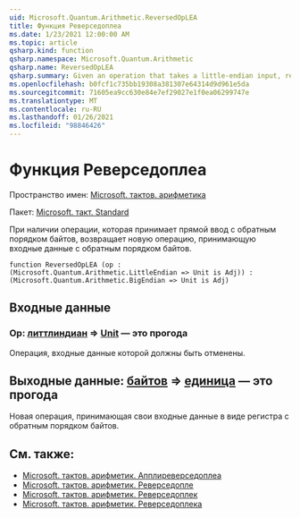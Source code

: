 ```yaml
---
uid: Microsoft.Quantum.Arithmetic.ReversedOpLEA
title: Функция Реверседоплеа
ms.date: 1/23/2021 12:00:00 AM
ms.topic: article
qsharp.kind: function
qsharp.namespace: Microsoft.Quantum.Arithmetic
qsharp.name: ReversedOpLEA
qsharp.summary: Given an operation that takes a little-endian input, returns a new operation that takes a big-endian input.
ms.openlocfilehash: b0fcf1c735bb19308a381307e64314d9d961e5da
ms.sourcegitcommit: 71605ea9cc630e84e7ef29027e1f0ea06299747e
ms.translationtype: MT
ms.contentlocale: ru-RU
ms.lasthandoff: 01/26/2021
ms.locfileid: "98846426"
---
```

# <a name="reversedoplea-function"></a>Функция Реверседоплеа

Пространство имен: [Microsoft. тактов. арифметика](xref:Microsoft.Quantum.Arithmetic)

Пакет: [Microsoft. такт. Standard](https://nuget.org/packages/Microsoft.Quantum.Standard)


При наличии операции, которая принимает прямой ввод с обратным порядком байтов, возвращает новую операцию, принимающую входные данные с обратным порядком байтов.

```qsharp
function ReversedOpLEA (op : (Microsoft.Quantum.Arithmetic.LittleEndian => Unit is Adj)) : (Microsoft.Quantum.Arithmetic.BigEndian => Unit is Adj)
```


## <a name="input"></a>Входные данные

### <a name="op--littleendian--unit--is-adj"></a>Op: [литтлиндиан](xref:Microsoft.Quantum.Arithmetic.LittleEndian) => [Unit](xref:microsoft.quantum.lang-ref.unit)  — это прогода

Операция, входные данные которой должны быть отменены.



## <a name="output--bigendian--unit--is-adj"></a>Выходные данные: [байтов](xref:Microsoft.Quantum.Arithmetic.BigEndian) => [единица](xref:microsoft.quantum.lang-ref.unit)  — это прогода

Новая операция, принимающая свои входные данные в виде регистра с обратным порядком байтов.

## <a name="see-also"></a>См. также:

- [Microsoft. тактов. арифметик. Апплиреверседоплеа](xref:Microsoft.Quantum.Arithmetic.ApplyReversedOpLEA)
- [Microsoft. тактов. арифметик. Реверседопле](xref:Microsoft.Quantum.Arithmetic.ReversedOpLE)
- [Microsoft. тактов. арифметик. Реверседоплек](xref:Microsoft.Quantum.Arithmetic.ReversedOpLEC)
- [Microsoft. тактов. арифметик. Реверседоплека](xref:Microsoft.Quantum.Arithmetic.ReversedOpLECA)
